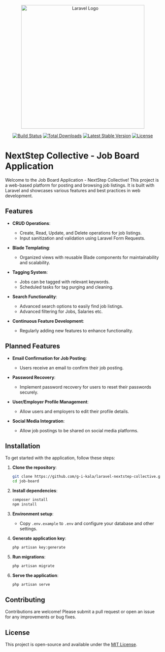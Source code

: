 <p align="center"><a href="https://laravel.com" target="_blank"><img src="https://raw.githubusercontent.com/laravel/art/master/logo-lockup/5%20SVG/2%20CMYK/1%20Full%20Color/laravel-logolockup-cmyk-red.svg" width="400" alt="Laravel Logo"></a></p>

<p align="center">
<a href="https://github.com/laravel/framework/actions"><img src="https://github.com/laravel/framework/workflows/tests/badge.svg" alt="Build Status"></a>
<a href="https://packagist.org/packages/laravel/framework"><img src="https://img.shields.io/packagist/dt/laravel/framework" alt="Total Downloads"></a>
<a href="https://packagist.org/packages/laravel/framework"><img src="https://img.shields.io/packagist/v/laravel/framework" alt="Latest Stable Version"></a>
<a href="https://packagist.org/packages/laravel/framework"><img src="https://img.shields.io/packagist/l/laravel/framework" alt="License"></a>
</p>

# NextStep Collective - Job Board Application

Welcome to the Job Board Application - NextStep Collective! This project is a web-based platform for posting and browsing job listings. It is built with Laravel and showcases various features and best practices in web development.

## Features

- **CRUD Operations**: 
  - Create, Read, Update, and Delete operations for job listings.
  - Input sanitization and validation using Laravel Form Requests.

- **Blade Templating**: 
  - Organized views with reusable Blade components for maintainability and scalability.

- **Tagging System**: 
  - Jobs can be tagged with relevant keywords.
  - Scheduled tasks for tag purging and cleaning.

- **Search Functionality**:
  - Advanced search options to easily find job listings.
  - Advanced filtering for Jobs, Salaries etc.

- **Continuous Feature Development**:
  - Regularly adding new features to enhance functionality.

## Planned Features

- **Email Confirmation for Job Posting**:
  - Users receive an email to confirm their job posting.

- **Password Recovery**:
  - Implement password recovery for users to reset their passwords securely.

- **User/Employer Profile Management**:
  - Allow users and employers to edit their profile details.

- **Social Media Integration**:
  - Allow job postings to be shared on social media platforms.


## Installation

To get started with the application, follow these steps:

1. **Clone the repository**:
   ```bash
   git clone https://github.com/g-i-kala/laravel-nextstep-collective.git
   cd job-board
   ```

2. **Install dependencies**:
   ```bash
   composer install
   npm install
   ```

3. **Environment setup**:
   - Copy `.env.example` to `.env` and configure your database and other settings.

4. **Generate application key**:
   ```bash
   php artisan key:generate
   ```

5. **Run migrations**:
   ```bash
   php artisan migrate
   ```

6. **Serve the application**:
   ```bash
   php artisan serve
   ```

## Contributing

Contributions are welcome! Please submit a pull request or open an issue for any improvements or bug fixes.

## License

This project is open-source and available under the [MIT License](LICENSE).
